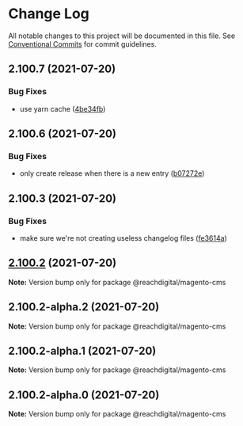 # Change Log

All notable changes to this project will be documented in this file.
See [Conventional Commits](https://conventionalcommits.org) for commit guidelines.

## 2.100.7 (2021-07-20)


### Bug Fixes

* use yarn cache ([4be34fb](https://github.com/ho-nl/m2-pwa/commit/4be34fbb56cf528ba346de0cbe2c32d102b9960b))





## 2.100.6 (2021-07-20)


### Bug Fixes

* only create release when there is a new entry ([b07272e](https://github.com/ho-nl/m2-pwa/commit/b07272e4e74ee0bec3677e35ce3ee7e02231971a))





## 2.100.3 (2021-07-20)


### Bug Fixes

* make sure we're not creating useless changelog files ([fe3614a](https://github.com/ho-nl/m2-pwa/commit/fe3614a8480c7f1c68d673da2bb84805112a6643))





## [2.100.2](https://github.com/ho-nl/m2-pwa/compare/@reachdigital/magento-cms@2.100.2-alpha.2...@reachdigital/magento-cms@2.100.2) (2021-07-20)

**Note:** Version bump only for package @reachdigital/magento-cms





## 2.100.2-alpha.2 (2021-07-20)

**Note:** Version bump only for package @reachdigital/magento-cms





## 2.100.2-alpha.1 (2021-07-20)

**Note:** Version bump only for package @reachdigital/magento-cms





## 2.100.2-alpha.0 (2021-07-20)

**Note:** Version bump only for package @reachdigital/magento-cms
